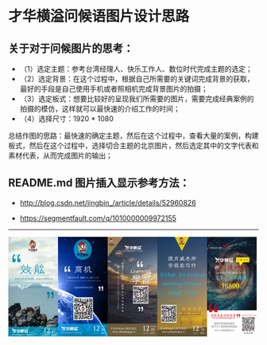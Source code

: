 
# 才华横溢问候语图片设计思路

## 关于对于问候图片的思考：
- （1）选定主题：参考台湾经理人、快乐工作人、数位时代完成主题的选定；
- （2）选定背景：在这个过程中，根据自己所需要的关键词完成背景的获取，最好的手段是自己使用手机或者照相机完成背景图片的拍摄；
- （3）选定板式：想要比较好的呈现我们所需要的图片，需要完成经典案例的拍摄的模仿，这样就可以最快速的介绍工作的时间；
- （4）选择尺寸：1920 * 1080

总结作图的思路：最快速的确定主题，然后在这个过程中，查看大量的案例，构建板式，然后在这个过程中，选择切合主题的北京图片，然后选定其中的文字代表和素材代表，从而完成图片的输出；

## README.md 图片插入显示参考方法：
- http://blog.csdn.net/jingbin_/article/details/52960826
<!-- <div align=center><img width="150" height="150" src="http://img.blog.csdn.net/20161028230559575"/></div> -->

- https://segmentfault.com/q/1010000009972155

<!-- <img src='http://img2.imgtn.bdimg.com/it/u=4076814747,12025271&fm=26&gp=0.jpg' align='right' style=' width:300px;height:100 px'/>

<img src='http://img2.imgtn.bdimg.com/it/u=4076814747,12025271&fm=26&gp=0.jpg' style='float:right; width:300px;height:100 px'/ -->

---
<img src="https://github.com/shenzhoudance/caihuahengyiIMG/blob/master/20171207%E6%AF%8F%E6%97%A5%E6%A0%BC%E8%A8%80-%E6%95%88%E8%83%BD.jpg" align='left' width="100" height="200" alt="20171207"/>

<img src="https://github.com/shenzhoudance/caihuahengyiIMG/blob/master/20171208%E6%AF%8F%E6%97%A5%E6%A0%BC%E8%A8%80-%E5%95%86%E6%9C%BA.jpg" align='left' width="100" height="200" alt="20171208"/>

<img src="https://github.com/shenzhoudance/caihuahengyiIMG/blob/master/20171209%E6%AF%8F%E6%97%A5%E6%A0%BC%E8%A8%80-%E5%AD%A6%E4%B9%A0.jpg" align='left' width="100" height="200" alt="20171209"/>

<img src="https://github.com/shenzhoudance/caihuahengyiIMG/blob/master/20171210%E8%90%A5%E9%94%80%E5%AE%A3%E4%BC%A0-%E5%86%99%E4%BD%9C.jpg" align='left' width="100" height="200" alt="20171210"/>

<img src="https://github.com/shenzhoudance/caihuahengyiIMG/blob/master/20171211%E9%97%A8%E5%BE%92%E8%AE%A1%E5%88%92-%E5%9F%B9%E8%AE%AD.jpg" align='left' width="100" height="200" alt="20171211"/>
